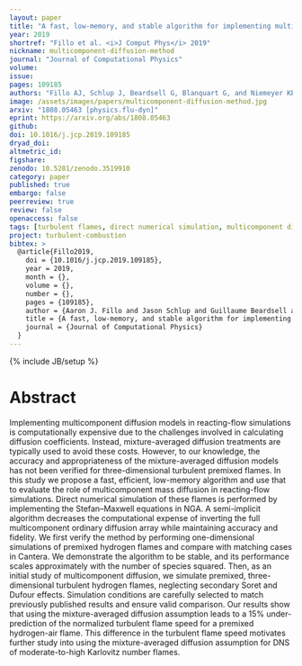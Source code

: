 ```yaml
---
layout: paper
title: "A fast, low-memory, and stable algorithm for implementing multicomponent transport in direct numerical simulations"
year: 2019
shortref: "Fillo et al. <i>J Comput Phys</i> 2019"
nickname: multicomponent-diffusion-method
journal: "Journal of Computational Physics"
volume: 
issue: 
pages: 109185
authors: "Fillo AJ, Schlup J, Beardsell G, Blanquart G, and Niemeyer KE"
image: /assets/images/papers/multicomponent-diffusion-method.jpg
arxiv: "1808.05463 [physics.flu-dyn]"
eprint: https://arxiv.org/abs/1808.05463
github: 
doi: 10.1016/j.jcp.2019.109185
dryad_doi:
altmetric_id: 
figshare:
zenodo: 10.5281/zenodo.3519910
category: paper
published: true
embargo: false
peerreview: true
review: false
openaccess: false
tags: [turbulent flames, direct numerical simulation, multicomponent diffusion, mixture-averaged diffusion]
project: turbulent-combustion
bibtex: >
  @article{Fillo2019,
    doi = {10.1016/j.jcp.2019.109185},
    year = 2019,
    month = {},
    volume = {},
    number = {},
    pages = {109185},
    author = {Aaron J. Fillo and Jason Schlup and Guillaume Beardsell and Guillaume Blanquart and Kyle E. Niemeyer},
    title = {A fast, low-memory, and stable algorithm for implementing multicomponent transport in direct numerical simulations},
    journal = {Journal of Computational Physics}
  }
---
```

{% include JB/setup %}

# Abstract

Implementing multicomponent diffusion models in reacting-flow simulations is computationally expensive due to the challenges involved in calculating diffusion coefficients. Instead, mixture-averaged diffusion treatments are typically used to avoid these costs. However, to our knowledge, the accuracy and appropriateness of the mixture-averaged diffusion models has not been verified for three-dimensional turbulent premixed flames. In this study we propose a fast, efficient, low-memory algorithm and use that to evaluate the role of multicomponent mass diffusion in reacting-flow simulations. Direct numerical simulation of these flames is performed by implementing the Stefan–Maxwell equations in NGA. A semi-implicit algorithm decreases the computational expense of inverting the full multicomponent ordinary diffusion array while maintaining accuracy and fidelity. We first verify the method by performing one-dimensional simulations of premixed hydrogen flames and compare with matching cases in Cantera. We demonstrate the algorithm to be stable, and its performance scales approximately with the number of species squared. Then, as an initial study of multicomponent diffusion, we simulate premixed, three-dimensional turbulent hydrogen flames, neglecting secondary Soret and Dufour effects. Simulation conditions are carefully selected to match previously published results and ensure valid comparison. Our results show that using the mixture-averaged diffusion assumption leads to a 15% under-prediction of the normalized turbulent flame speed for a premixed hydrogen-air flame. This difference in the turbulent flame speed motivates further study into using the mixture-averaged diffusion assumption for DNS of moderate-to-high Karlovitz number flames.

